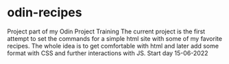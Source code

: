 # odin-recipes
Project part of my Odin Project Training
The current project is the first attempt to set the commands for a simple html site with some of my favorite recipes. The whole idea is to get comfortable with html and later add some format with CSS and further interactions with JS.
Start day 15-06-2022
